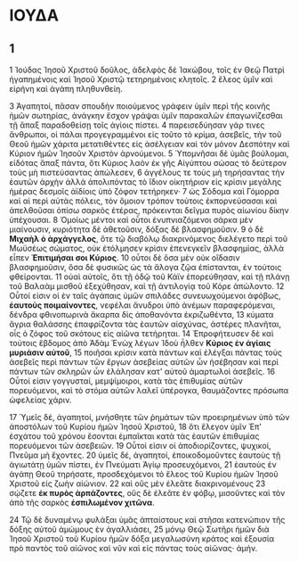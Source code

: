 # ΙΟΥΔΑ

## 1

1 Ἰούδας Ἰησοῦ Χριστοῦ δοῦλος, ἀδελφὸς δὲ Ἰακώβου, τοῖς ἐν Θεῷ Πατρὶ
ἠγαπημένοις καὶ Ἰησοῦ Χριστῷ τετηρημένοις κλητοῖς. 2 ἔλεος ὑμῖν καὶ
εἰρήνη καὶ ἀγάπη πληθυνθείη.

3 Ἀγαπητοί, πᾶσαν σπουδὴν ποιούμενος γράφειν ὑμῖν περὶ τῆς κοινῆς ἡμῶν
σωτηρίας, ἀνάγκην ἔσχον γράψαι ὑμῖν παρακαλῶν ἐπαγωνίζεσθαι τῇ ἅπαξ
παραδοθείσῃ τοῖς ἁγίοις πίστει. 4 παρεισεδύησαν γάρ τινες ἄνθρωποι, οἱ
πάλαι προγεγραμμένοι εἰς τοῦτο τὸ κρίμα, ἀσεβεῖς, τὴν τοῦ Θεοῦ ἡμῶν
χάριτα μετατιθέντες εἰς ἀσέλγειαν καὶ τὸν μόνον Δεσπότην καὶ Κύριον ἡμῶν
Ἰησοῦν Χριστὸν ἀρνούμενοι. 5 Ὑπομνῆσαι δὲ ὑμᾶς βούλομαι, εἰδότας ἅπαξ
πάντα, ὅτι Κύριος λαὸν ἐκ γῆς Αἰγύπτου σώσας τὸ δεύτερον τοὺς μὴ
πιστεύσαντας ἀπώλεσεν, 6 ἀγγέλους τε τοὺς μὴ τηρήσαντας τὴν ἑαυτῶν ἀρχὴν
ἀλλὰ ἀπολιπόντας τὸ ἴδιον οἰκητήριον εἰς κρίσιν μεγάλης ἡμέρας δεσμοῖς
ἀϊδίοις ὑπὸ ζόφον τετήρηκεν· 7 ὡς Σόδομα καὶ Γόμορρα καὶ αἱ περὶ αὐτὰς
πόλεις, τὸν ὅμοιον τρόπον τούτοις ἐκπορνεύσασαι καὶ ἀπελθοῦσαι ὀπίσω
σαρκὸς ἑτέρας, πρόκεινται δεῖγμα πυρὸς αἰωνίου δίκην ὑπέχουσαι. 8 Ὁμοίως
μέντοι καὶ οὗτοι ἐνυπνιαζόμενοι σάρκα μὲν μιαίνουσιν, κυριότητα δὲ
ἀθετοῦσιν, δόξας δὲ βλασφημοῦσιν. 9 ὁ δὲ **Μιχαὴλ ὁ ἀρχάγγελος**, ὅτε τῷ
διαβόλῳ διακρινόμενος διελέγετο περὶ τοῦ Μωϋσέως σώματος, οὐκ ἐτόλμησεν
κρίσιν ἐπενεγκεῖν βλασφημίας, ἀλλὰ εἶπεν **Ἐπιτιμήσαι σοι Κύριος**. 10
οὗτοι δὲ ὅσα μὲν οὐκ οἴδασιν βλασφημοῦσιν, ὅσα δὲ φυσικῶς ὡς τὰ ἄλογα
ζῷα ἐπίστανται, ἐν τούτοις φθείρονται. 11 οὐαὶ αὐτοῖς, ὅτι τῇ ὁδῷ τοῦ
Κάϊν ἐπορεύθησαν, καὶ τῇ πλάνῃ τοῦ Βαλαὰμ μισθοῦ ἐξεχύθησαν, καὶ τῇ
ἀντιλογίᾳ τοῦ Κόρε ἀπώλοντο. 12 Οὗτοί εἰσιν οἱ ἐν ταῖς ἀγάπαις ὑμῶν
σπιλάδες συνευωχούμενοι ἀφόβως, **ἑαυτοὺς ποιμαίνοντες**, νεφέλαι
ἄνυδροι ὑπὸ ἀνέμων παραφερόμεναι, δένδρα φθινοπωρινὰ ἄκαρπα δὶς
ἀποθανόντα ἐκριζωθέντα, 13 κύματα ἄγρια θαλάσσης ἐπαφρίζοντα τὰς ἑαυτῶν
αἰσχύνας, ἀστέρες πλανῆται, οἷς ὁ ζόφος τοῦ σκότους εἰς αἰῶνα τετήρηται.
14 Ἐπροφήτευσεν δὲ καὶ τούτοις ἕβδομος ἀπὸ Ἀδὰμ Ἑνὼχ λέγων Ἰδοὺ ἦλθεν
**Κύριος ἐν ἁγίαις μυριάσιν αὐτοῦ**, 15 ποιῆσαι κρίσιν κατὰ πάντων καὶ
ἐλέγξαι πάντας τοὺς ἀσεβεῖς περὶ πάντων τῶν ἔργων ἀσεβείας αὐτῶν ὧν
ἠσέβησαν καὶ περὶ πάντων τῶν σκληρῶν ὧν ἐλάλησαν κατ' αὐτοῦ ἁμαρτωλοὶ
ἀσεβεῖς. 16 Οὗτοί εἰσιν γογγυσταί, μεμψίμοιροι, κατὰ τὰς ἐπιθυμίας αὐτῶν
πορευόμενοι, καὶ τὸ στόμα αὐτῶν λαλεῖ ὑπέρογκα, θαυμάζοντες πρόσωπα
ὠφελείας χάριν.

17 Ὑμεῖς δέ, ἀγαπητοί, μνήσθητε τῶν ῥημάτων τῶν προειρημένων ὑπὸ τῶν
ἀποστόλων τοῦ Κυρίου ἡμῶν Ἰησοῦ Χριστοῦ, 18 ὅτι ἔλεγον ὑμῖν Ἐπ' ἐσχάτου
τοῦ χρόνου ἔσονται ἐμπαῖκται κατὰ τὰς ἑαυτῶν ἐπιθυμίας πορευόμενοι τῶν
ἀσεβειῶν. 19 Οὗτοί εἰσιν οἱ ἀποδιορίζοντες, ψυχικοί, Πνεῦμα μὴ ἔχοντες.
20 ὑμεῖς δέ, ἀγαπητοί, ἐποικοδομοῦντες ἑαυτοὺς τῇ ἁγιωτάτῃ ὑμῶν πίστει,
ἐν Πνεύματι Ἁγίῳ προσευχόμενοι, 21 ἑαυτοὺς ἐν ἀγάπῃ Θεοῦ τηρήσατε,
προσδεχόμενοι τὸ ἔλεος τοῦ Κυρίου ἡμῶν Ἰησοῦ Χριστοῦ εἰς ζωὴν αἰώνιον.
22 καὶ οὓς μὲν ἐλεᾶτε διακρινομένους 23 σῴζετε **ἐκ πυρὸς ἁρπάζοντες**,
οὓς δὲ ἐλεᾶτε ἐν φόβῳ, μισοῦντες καὶ τὸν ἀπὸ τῆς σαρκὸς **ἐσπιλωμένον
χιτῶνα**.

24 Τῷ δὲ δυναμένῳ φυλάξαι ὑμᾶς ἀπταίστους καὶ στῆσαι κατενώπιον τῆς
δόξης αὐτοῦ ἀμώμους ἐν ἀγαλλιάσει, 25 μόνῳ Θεῷ Σωτῆρι ἡμῶν διὰ Ἰησοῦ
Χριστοῦ τοῦ Κυρίου ἡμῶν δόξα μεγαλωσύνη κράτος καὶ ἐξουσία πρὸ παντὸς
τοῦ αἰῶνος καὶ νῦν καὶ εἰς πάντας τοὺς αἰῶνας· ἀμήν.
